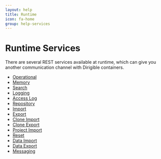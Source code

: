 ```yaml
---
layout: help
title: Runtime
icon: fa-home
group: help-services
---
```


Runtime Services
===

There are several REST services available at runtime, which can give you another communication channel with Dirigible containers.

* [Operational](service_operational.html)
* [Memory](service_memory.html)
* [Search](service_search.html)
* [Logging](service_logging.html)
* [Access Log](service_accesslog.html)
* [Repository](service_repository.html)
* [Import](service_import.html)
* [Export](service_export.html)
* [Clone Import](service_clone_import.html)
* [Clone Export](service_clone_export.html)
* [Project Import](service_project_import.html)
* [Reset](service_reset.html)
* [Data Import](service_data_import.html)
* [Data Export](service_data_export.html)
* [Messaging](service_messaging.html)